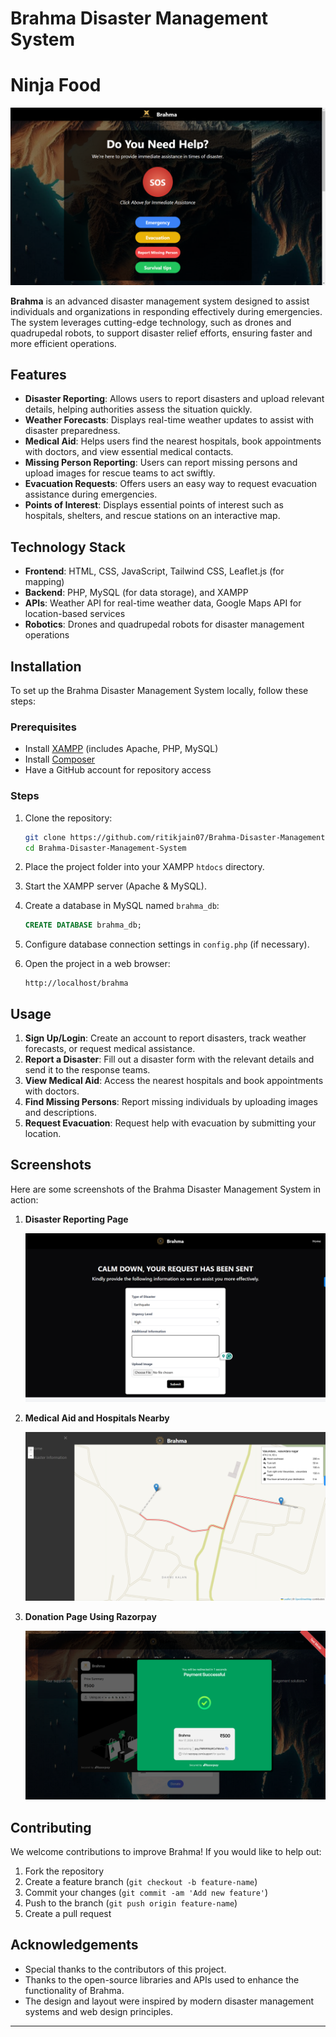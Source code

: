 # Brahma Disaster Management System

# Ninja Food

![Brahma Banner](images/Screenshot%20(960).png)


**Brahma** is an advanced disaster management system designed to assist individuals and organizations in responding effectively during emergencies. The system leverages cutting-edge technology, such as drones and quadrupedal robots, to support disaster relief efforts, ensuring faster and more efficient operations.

## Features

- **Disaster Reporting**: Allows users to report disasters and upload relevant details, helping authorities assess the situation quickly.
- **Weather Forecasts**: Displays real-time weather updates to assist with disaster preparedness.
- **Medical Aid**: Helps users find the nearest hospitals, book appointments with doctors, and view essential medical contacts.
- **Missing Person Reporting**: Users can report missing persons and upload images for rescue teams to act swiftly.
- **Evacuation Requests**: Offers users an easy way to request evacuation assistance during emergencies.
- **Points of Interest**: Displays essential points of interest such as hospitals, shelters, and rescue stations on an interactive map.

## Technology Stack

- **Frontend**: HTML, CSS, JavaScript, Tailwind CSS, Leaflet.js (for mapping)
- **Backend**: PHP, MySQL (for data storage), and XAMPP
- **APIs**: Weather API for real-time weather data, Google Maps API for location-based services
- **Robotics**: Drones and quadrupedal robots for disaster management operations

## Installation

To set up the Brahma Disaster Management System locally, follow these steps:

### Prerequisites

- Install [XAMPP](https://www.apachefriends.org/index.html) (includes Apache, PHP, MySQL)
- Install [Composer](https://getcomposer.org/)
- Have a GitHub account for repository access

### Steps

1. Clone the repository:
   ```bash
   git clone https://github.com/ritikjain07/Brahma-Disaster-Management-System.git
   cd Brahma-Disaster-Management-System
   ```

2. Place the project folder into your XAMPP `htdocs` directory.

3. Start the XAMPP server (Apache & MySQL).

4. Create a database in MySQL named `brahma_db`:
   ```sql
   CREATE DATABASE brahma_db;
   ```

5. Configure database connection settings in `config.php` (if necessary).

6. Open the project in a web browser:
   ```
   http://localhost/brahma
   ```

## Usage

1. **Sign Up/Login**: Create an account to report disasters, track weather forecasts, or request medical assistance.
2. **Report a Disaster**: Fill out a disaster form with the relevant details and send it to the response teams.
3. **View Medical Aid**: Access the nearest hospitals and book appointments with doctors.
4. **Find Missing Persons**: Report missing individuals by uploading images and descriptions.
5. **Request Evacuation**: Request help with evacuation by submitting your location.

## Screenshots

Here are some screenshots of the Brahma Disaster Management System in action:

1. **Disaster Reporting Page**

   ![Disaster Reporting Page](images/Screenshot%20(961).png)

2. **Medical Aid and Hospitals Nearby**

   ![Medical Aid and Hospitals Nearby](images/Screenshot%20(963).png)

3. **Donation Page Using Razorpay**

   ![Donation Page Using Razorpay](images/Screenshot%20(968).png)

## Contributing

We welcome contributions to improve Brahma! If you would like to help out:

1. Fork the repository
2. Create a feature branch (`git checkout -b feature-name`)
3. Commit your changes (`git commit -am 'Add new feature'`)
4. Push to the branch (`git push origin feature-name`)
5. Create a pull request

## Acknowledgements

- Special thanks to the contributors of this project.
- Thanks to the open-source libraries and APIs used to enhance the functionality of Brahma.
- The design and layout were inspired by modern disaster management systems and web design principles.

---

